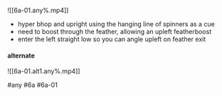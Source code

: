 ![[6a-01.any%.mp4]]
- hyper bhop and upright using the hanging line of spinners as a cue
- need to boost through the feather, allowing an upleft featherboost
- enter the left straight low so you can angle upleft on feather exit

#### alternate
![[6a-01.alt1.any%.mp4]]

#any #6a #6a-01